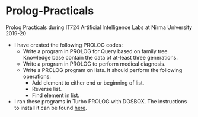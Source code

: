 # Prolog-Practicals
Prolog Practicals during IT724 Artificial Intelligence Labs at Nirma University 2019-20
* I have created the following PROLOG codes:
  * Write a program in PROLOG for Query based on family tree. Knowledge base contain the data of at-least three generations.
  * Write a program in PROLOG to perform medical diagnosis.
  * Write a PROLOG program on lists. It should perform the following operations:
    * Add element to either end or beginning of list.
    * Reverse list.
    * Find element in list.
* I ran these programs in Turbo PROLOG with DOSBOX. The instructions to install it can be found [here](http://codeforcurious.blogspot.com/2016/02/prolog-programming-dosbox-turbo-prolog.html).
    
